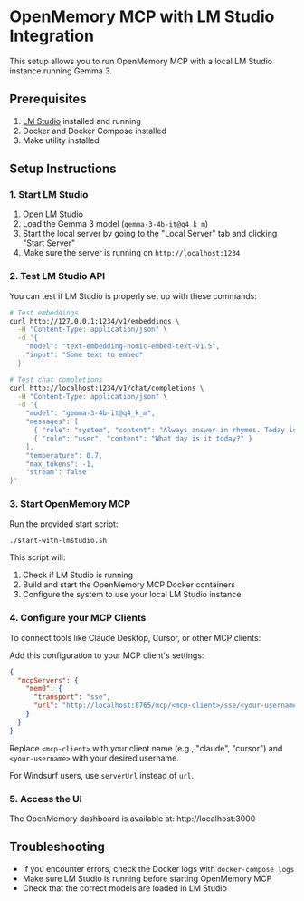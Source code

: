 # OpenMemory MCP with LM Studio Integration

This setup allows you to run OpenMemory MCP with a local LM Studio instance running Gemma 3.

## Prerequisites

1. [LM Studio](https://lmstudio.ai/) installed and running
2. Docker and Docker Compose installed
3. Make utility installed

## Setup Instructions

### 1. Start LM Studio

1. Open LM Studio
2. Load the Gemma 3 model (`gemma-3-4b-it@q4_k_m`)
3. Start the local server by going to the "Local Server" tab and clicking "Start Server"
4. Make sure the server is running on `http://localhost:1234`

### 2. Test LM Studio API

You can test if LM Studio is properly set up with these commands:

```bash
# Test embeddings
curl http://127.0.0.1:1234/v1/embeddings \
  -H "Content-Type: application/json" \
  -d '{
    "model": "text-embedding-nomic-embed-text-v1.5",
    "input": "Some text to embed"
  }'

# Test chat completions
curl http://localhost:1234/v1/chat/completions \
  -H "Content-Type: application/json" \
  -d '{
    "model": "gemma-3-4b-it@q4_k_m",
    "messages": [
      { "role": "system", "content": "Always answer in rhymes. Today is Thursday" },
      { "role": "user", "content": "What day is it today?" }
    ],
    "temperature": 0.7,
    "max_tokens": -1,
    "stream": false
}'
```

### 3. Start OpenMemory MCP

Run the provided start script:

```bash
./start-with-lmstudio.sh
```

This script will:
1. Check if LM Studio is running
2. Build and start the OpenMemory MCP Docker containers
3. Configure the system to use your local LM Studio instance

### 4. Configure your MCP Clients

To connect tools like Claude Desktop, Cursor, or other MCP clients:

Add this configuration to your MCP client's settings:

```json
{
  "mcpServers": {
    "mem0": {
      "transport": "sse",
      "url": "http://localhost:8765/mcp/<mcp-client>/sse/<your-username>"
    }
  }
}
```

Replace `<mcp-client>` with your client name (e.g., "claude", "cursor") and `<your-username>` with your desired username.

For Windsurf users, use `serverUrl` instead of `url`.

### 5. Access the UI

The OpenMemory dashboard is available at: http://localhost:3000

## Troubleshooting

- If you encounter errors, check the Docker logs with `docker-compose logs`
- Make sure LM Studio is running before starting OpenMemory MCP
- Check that the correct models are loaded in LM Studio
